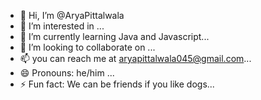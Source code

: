 - 👋 Hi, I’m @AryaPittalwala
- 👀 I’m interested in ...
- 🌱 I’m currently learning Java and Javascript...
- 💞️ I’m looking to collaborate on ...
- 📫 you  can reach me at aryapittalwala045@gmail.com...
- 😄 Pronouns: he/him ...
- ⚡ Fun fact: We can be friends if you like dogs...

<!---
AryaPittalwala/AryaPittalwala is a ✨ special ✨ repository because its `README.md` (this file) appears on your GitHub profile.
You can click the Preview link to take a look at your changes.
--->
